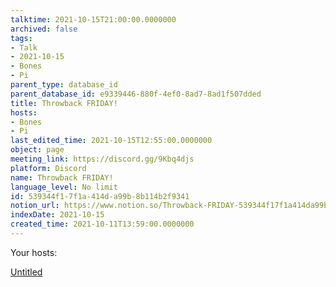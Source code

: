 ```yaml
---
talktime: 2021-10-15T21:00:00.0000000
archived: false
tags:
- Talk
- 2021-10-15
- Bones
- Pi
parent_type: database_id
parent_database_id: e9339446-880f-4ef0-8ad7-8ad1f507dded
title: Throwback FRIDAY!
hosts:
- Bones
- Pi
last_edited_time: 2021-10-15T12:55:00.0000000
object: page
meeting_link: https://discord.gg/9Kbq4djs
platform: Discord
name: Throwback FRIDAY!
language_level: No limit
id: 539344f1-7f1a-414d-a99b-8b114b2f9341
notion_url: https://www.notion.so/Throwback-FRIDAY-539344f17f1a414da99b8b114b2f9341
indexDate: 2021-10-15
created_time: 2021-10-11T13:59:00.0000000
---
```




Your hosts:

[Untitled](https://www.notion.so/482e61b02b9c4456b2b4fe86bb7544c6)   





